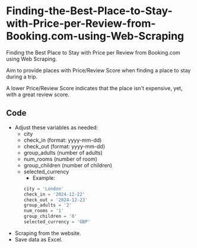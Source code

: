 # Finding-the-Best-Place-to-Stay-with-Price-per-Review-from-Booking.com-using-Web-Scraping
Finding the Best Place to Stay with Price per Review from Booking.com using Web Scraping.  

Aim to provide places with Price/Review Score when finding a place to stay during a trip.  

A lower Price/Review Score indicates that the place isn't expensive, yet, with a great review score.   

## Code
- Adjust these variables as needed:
  - city
  - check_in (format: yyyy-mm-dd)
  - check_out (format: yyyy-mm-dd)
  - group_adults (number of adults)
  - num_rooms (number of room) 
  - group_children (number of children)
  - selected_currency
    - Example:    
    ```python
    city = 'London'
    check_in = '2024-12-22'
    check_out = '2024-12-23'
    group_adults = '2'
    num_rooms = '1'
    group_children = '0'
    selected_currency = 'GBP'
    ```
- Scraping from the website.
- Save data as Excel.
